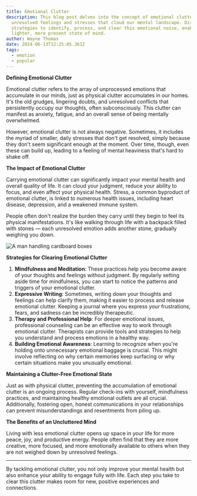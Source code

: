 ```yaml
---
title: Emotional Clutter
description: This blog post delves into the concept of emotional clutter — the
  unresolved feelings and stresses that cloud our mental landscape. Discover
  strategies to identify, process, and clear this emotional noise, enabling a
  lighter, more present state of mind.
author: Wayne Thomas
date: 2024-06-13T12:25:05.361Z
tags:
  - emotion
  - popular
---
```

**Defining Emotional Clutter**

Emotional clutter refers to the array of unprocessed emotions that accumulate in our minds, just as physical clutter accumulates in our homes. It's the old grudges, lingering doubts, and unresolved conflicts that persistently occupy our thoughts, often subconsciously. This clutter can manifest as anxiety, fatigue, and an overall sense of being mentally overwhelmed.

However, emotional clutter is not always negative. Sometimes, it includes the myriad of smaller, daily stresses that don't get resolved, simply because they don't seem significant enough at the moment. Over time, though, even these can build up, leading to a feeling of mental heaviness that's hard to shake off.

**The Impact of Emotional Clutter**

Carrying emotional clutter can significantly impact your mental health and overall quality of life. It can cloud your judgment, reduce your ability to focus, and even affect your physical health. Stress, a common byproduct of emotional clutter, is linked to numerous health issues, including heart disease, depression, and a weakened immune system.

People often don't realize the burden they carry until they begin to feel its physical manifestations. It's like walking through life with a backpack filled with stones — each unresolved emotion adds another stone, gradually weighing you down.

![A man handling cardboard boxes](/static/img/blog-image-1.png "A man handling cardboard boxes")

**Strategies for Clearing Emotional Clutter**

1. **Mindfulness and Meditation**: These practices help you become aware of your thoughts and feelings without judgment. By regularly setting aside time for mindfulness, you can start to notice the patterns and triggers of your emotional clutter.
2. **Expressive Writing**: Sometimes, writing down your thoughts and feelings can help clarify them, making it easier to process and release emotional clutter. Keeping a journal where you express your frustrations, fears, and sadness can be incredibly therapeutic.
3. **Therapy and Professional Help**: For deeper emotional issues, professional counseling can be an effective way to work through emotional clutter. Therapists can provide tools and strategies to help you understand and process emotions in a healthy way.
4. **Building Emotional Awareness**: Learning to recognize when you're holding onto unnecessary emotional baggage is crucial. This might involve reflecting on why certain memories keep surfacing or why certain situations make you unusually emotional.

**Maintaining a Clutter-Free Emotional State**

Just as with physical clutter, preventing the accumulation of emotional clutter is an ongoing process. Regular check-ins with yourself, mindfulness practices, and maintaining healthy emotional outlets are all crucial. Additionally, fostering open, honest communications in your relationships can prevent misunderstandings and resentments from piling up.

**The Benefits of an Uncluttered Mind**

Living with less emotional clutter opens up space in your life for more peace, joy, and productive energy. People often find that they are more creative, more focused, and more emotionally available to others when they are not weighed down by unresolved feelings.

- - -

By tackling emotional clutter, you not only improve your mental health but also enhance your ability to engage fully with life. Each step you take to clear this clutter makes room for new, positive experiences and connections.